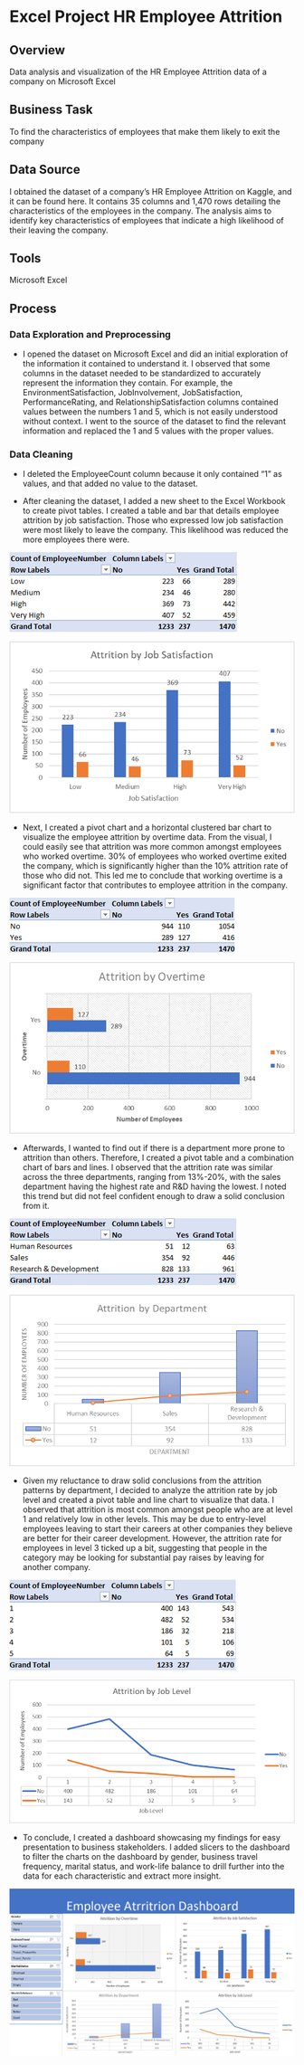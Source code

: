 # Excel Project HR Employee Attrition

## Overview

Data analysis and visualization of the HR Employee Attrition data of a company on Microsoft Excel

## Business Task

To find the characteristics of employees that make them likely to exit the company

## Data Source

I obtained the dataset of a company’s HR Employee Attrition on Kaggle, and it can be found here. It contains 35 columns and 1,470 rows detailing the characteristics of the employees in the company. The analysis aims to identify key characteristics of employees that indicate a high likelihood of their leaving the company.

## Tools

Microsoft Excel

## Process

### Data Exploration and Preprocessing

* I opened the dataset on Microsoft Excel and did an initial exploration of the information it contained to understand it. I observed that some columns in the dataset needed to be standardized to accurately represent the information they contain. For example, the EnvironmentSatisfaction, JobInvolvement, JobSatisfaction, PerformanceRating, and RelationshipSatisfaction columns contained values between the numbers 1 and 5, which is not easily understood without context. I went to the source of the dataset to find the relevant information and replaced the 1 and 5 values with the proper values.

### Data Cleaning

* I deleted the EmployeeCount column because it only contained “1” as values, and that added no value to the dataset.

* After cleaning the dataset, I added a new sheet to the Excel Workbook to create pivot tables. I created a table and bar that details employee attrition by job satisfaction. Those who expressed low job satisfaction were most likely to leave the company. This likelihood was reduced the more employees there were.

![image alt](https://github.com/jefferyokpala/Excel-Project-HR-Employee-Attrition/blob/main/images/image6.png?raw=true)

![image alt](https://github.com/jefferyokpala/Excel-Project-HR-Employee-Attrition/blob/main/images/image7.png?raw=true)

* Next, I created a pivot chart and a horizontal clustered bar chart to visualize the employee attrition by overtime data. From the visual, I could easily see that attrition was more common amongst employees who worked overtime. 30% of employees who worked overtime exited the company, which is significantly higher than the 10% attrition rate of those who did not. This led me to conclude that working overtime is a significant factor that contributes to employee attrition in the company.

![image alt](https://github.com/jefferyokpala/Excel-Project-HR-Employee-Attrition/blob/main/images/image9.png?raw=true)

![image alt](https://github.com/jefferyokpala/Excel-Project-HR-Employee-Attrition/blob/main/images/image4.png?raw=true)

* Afterwards, I wanted to find out if there is a department more prone to attrition than others. Therefore, I created a pivot table and a combination chart of bars and lines. I observed that the attrition rate was similar across the three departments, ranging from 13%-20%, with the sales department having the highest rate and R&D having the lowest.  I noted this trend but did not feel confident enough to draw a solid conclusion from it.

![image alt](https://github.com/jefferyokpala/Excel-Project-HR-Employee-Attrition/blob/main/images/image3.png?raw=true)

![image alt](https://github.com/jefferyokpala/Excel-Project-HR-Employee-Attrition/blob/main/images/image2.png?raw=true)

* Given my reluctance to draw solid conclusions from the attrition patterns by department, I decided to analyze the attrition rate by job level and created a pivot table and line chart to visualize that data. I observed that attrition is most common amongst people who are at level 1 and relatively low in other levels. This may be due to entry-level employees leaving to start their careers at other companies they believe are better for their career development. However, the attrition rate for employees in level 3 ticked up a bit, suggesting that people in the category may be looking for substantial pay raises by leaving for another company.

![image alt](https://github.com/jefferyokpala/Excel-Project-HR-Employee-Attrition/blob/main/images/image8.png?raw=true)

![image alt](https://github.com/jefferyokpala/Excel-Project-HR-Employee-Attrition/blob/main/images/image5.png?raw=true)

* To conclude, I created a dashboard showcasing my findings for easy presentation to business stakeholders. I added slicers to the dashboard to filter the charts on the dashboard by gender, business travel frequency, marital status, and work-life balance to drill further into the data for each characteristic and extract more insight.

![image alt](https://github.com/jefferyokpala/Excel-Project-HR-Employee-Attrition/blob/main/images/image1.png?raw=true)
